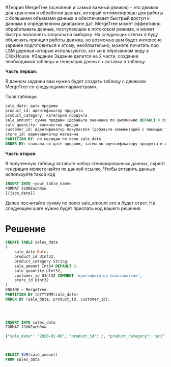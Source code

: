 #Теория
MergeTree (основной и самый важный движок) - это движок для хранения и обработки данных, который оптимизирован для работы с большими объемами данных и обеспечивает быстрый доступ к данным в определенном диапазоне дат. MergeTree может эффективно обрабатывать данные, поступающие в потоковом режиме, и может быстро выполнять запросы на выборку. На следующих степах я буду объяснять принцип работы движка, но возможно вам будет интересно заранее подготовиться к этому, необязательно, можете почитать про LSM деревья которые используются, хот ьи в обрезанном виду в ClickHouse.
#Задание
Задание делится на 2 части, создание необходимой таблицы и генерация данных + вставка в таблицу.

**Часть первая:**

В данном задании вам нужно будет создать таблицу с движком MergeTree со следующими параметрами.

Поля таблицы:
```sql
sale_date: дата продажи
product_id: идентификатор продукта
product_category: категория продукта
sale_amount: сумма продажи (добавьте значение по умолчанию DEFAULT 0 будет заполняться при вставке данных вместо NULL, также используется в некоторых SQL запросах например toInt64OrDefault)
sale_quantity: количество продаж
customer_id: идентификатор покупателя (добавьте комментарий с помощью такого кода COMMENT 'идентификатор пользователя')
store_id: идентификатор магазина
PARTITION BY: по месяцам по полю sale_date
ORDER BY: сначала по дате продажи, затем по идентификатору продукта и идентификатору покупателя
```
**Часть вторая:**

В полученную таблицу вставьте набор сгенерированных данных, скрипт генерации можете найти по данной ссылке. Чтобы вставить данные используйте такой код
```sql
INSERT INTO <your_table_name>
FORMAT JSONEachRow
[{json_data}]
```
Далее посчитайте сумму по полю sale_amount это и будет ответ. На следующем шаге нужно будет прислать код вашего решения.
# Решение
```sql
CREATE TABLE sales_data
(
    sale_date Date,
    product_id UInt32,
    product_category String,
    sale_amount Int64 DEFAULT 0,
    sale_quantity UInt32,
    customer_id UInt32 COMMENT 'идентификатор пользователя',
    store_id UInt32
)
ENGINE = MergeTree
PARTITION BY toYYYYMM(sale_date)
ORDER BY (sale_date, product_id, customer_id);
 

 

INSERT INTO sales_data
FORMAT JSONEachRow

{"sale_date": "2020-01-06", "product_id": 2, "product_category": "pr2", "sale_amount": 24, "sale_quantity": 13, "customer_id": 10, "store_id": 74}, {"sale_date": "2020-01-27", "product_id": 8, "product_category": "pr2", "sale_amount": 3, "sale_quantity": 9, "customer_id": 23, "store_id": 60}, .......;

 

SELECT SUM(sale_amount)
FROM sales_data
```